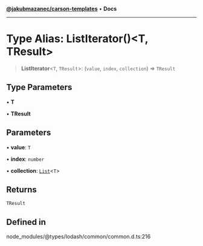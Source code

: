 [**@jakubmazanec/carson-templates**](../../../README.md) • **Docs**

---

# Type Alias: ListIterator()\<T, TResult\>

> **ListIterator**\<`T`, `TResult`\>: (`value`, `index`, `collection`) => `TResult`

## Type Parameters

• **T**

• **TResult**

## Parameters

• **value**: `T`

• **index**: `number`

• **collection**: [`List`](List.md)\<`T`\>

## Returns

`TResult`

## Defined in

node_modules/@types/lodash/common/common.d.ts:216
